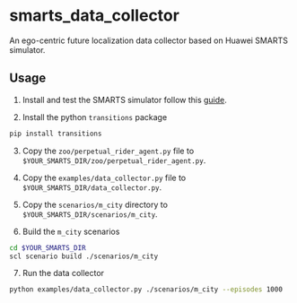# smarts_data_collector
An ego-centric future localization data collector based on Huawei SMARTS simulator.


## Usage

1. Install and test the SMARTS simulator follow this [guide](https://github.com/huawei-noah/SMARTS#setup).

2. Install the python `transitions` package
```bash
pip install transitions
```

3. Copy the `zoo/perpetual_rider_agent.py` file to `$YOUR_SMARTS_DIR/zoo/perpetual_rider_agent.py`.

4. Copy the `examples/data_collector.py` file to `$YOUR_SMARTS_DIR/data_collector.py`.

5. Copy the `scenarios/m_city` directory to `$YOUR_SMARTS_DIR/scenarios/m_city`.

6. Build the `m_city` scenarios
```bash
cd $YOUR_SMARTS_DIR
scl scenario build ./scenarios/m_city
```

7. Run the data collector
```bash
python examples/data_collector.py ./scenarios/m_city --episodes 1000
```
